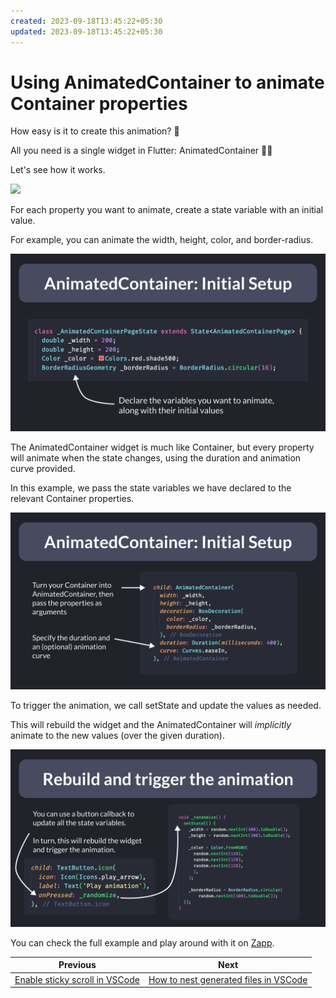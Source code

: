 ```yaml
---
created: 2023-09-18T13:45:22+05:30
updated: 2023-09-18T13:45:22+05:30
---
```

# Using AnimatedContainer to animate Container properties


How easy is it to create this animation? 🤔

All you need is a single widget in Flutter: AnimatedContainer 👌🏻

Let's see how it works.

![](077.0.gif)

For each property you want to animate, create a state variable with an initial value.

For example, you can animate the width, height, color, and border-radius.

![](077.1.png)

The AnimatedContainer widget is much like Container, but every property will animate when the state changes, using the duration and animation curve provided.

In this example, we pass the state variables we have declared to the relevant Container properties.

![](077.2.png)

To trigger the animation, we call setState and update the values as needed.

This will rebuild the widget and the AnimatedContainer will *implicitly* animate to the new values (over the given duration).

![](077.3.png)

You can check the full example and play around with it on [Zapp](https://zapp.run/edit/animatedcontainer-zla06dalb06).
 

| Previous | Next |
| -------- | ---- |
| [Enable sticky scroll in VSCode](../0076-sticky-scroll-vscode/index.md) | [How to nest generated files in VSCode](../0078-file-nesting-vscode/index.md) |